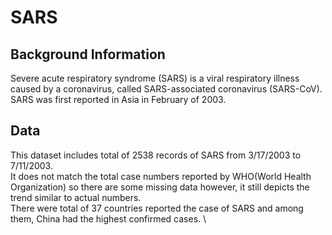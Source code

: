 # SARS
## Background Information 
Severe acute respiratory syndrome (SARS) is a viral respiratory illness caused by a coronavirus, called SARS-associated coronavirus (SARS-CoV). SARS was first reported in Asia in February of 2003.

## Data
This dataset includes total of 2538 records of SARS from 3/17/2003 to 7/11/2003. \
It does not match the total case numbers reported by WHO(World Health Organization) so there are some missing data however, it still depicts the trend similar to actual numbers. \
There were total of 37 countries reported the case of SARS and among them, China had the highest confirmed cases. \
